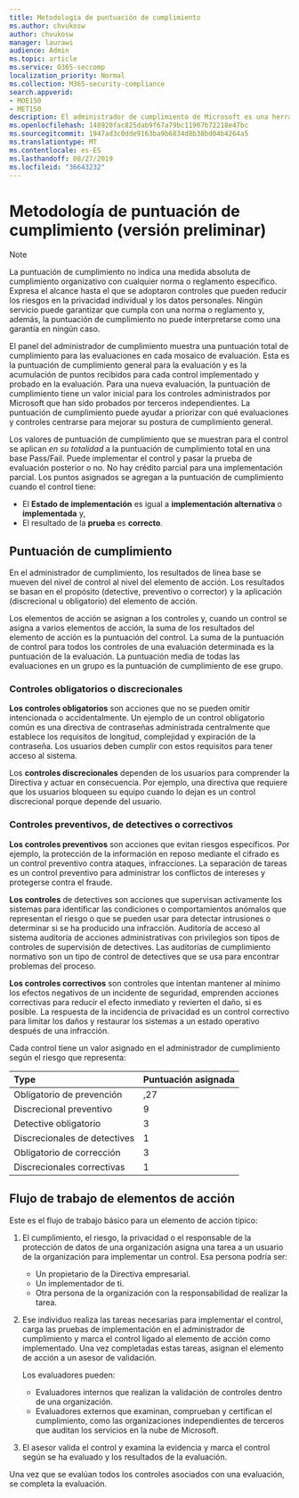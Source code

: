 ```yaml
---
title: Metodología de puntuación de cumplimiento
ms.author: chvukosw
author: chvukosw
manager: laurawi
audience: Admin
ms.topic: article
ms.service: O365-seccomp
localization_priority: Normal
ms.collection: M365-security-compliance
search.appverid:
- MOE150
- MET150
description: El administrador de cumplimiento de Microsoft es una herramienta gratuita de evaluación de riesgos basada en flujos de trabajo en el portal de confianza de servicios de Microsoft. El administrador de cumplimiento le permite realizar un seguimiento, asignar y comprobar actividades de cumplimiento normativo relacionadas con los servicios en la nube de Microsoft.
ms.openlocfilehash: 148920fac825dab9f67a79bc11907b72218e47bc
ms.sourcegitcommit: 1947ad3c0dde9163ba9b6834d8b38bd04b4264a5
ms.translationtype: MT
ms.contentlocale: es-ES
ms.lasthandoff: 08/27/2019
ms.locfileid: "36643232"
---
```

# <a name="compliance-score-methodology-preview"></a>Metodología de puntuación de cumplimiento (versión preliminar)

> [!NOTE]
> La puntuación de cumplimiento no indica una medida absoluta de cumplimiento organizativo con cualquier norma o reglamento específico. Expresa el alcance hasta el que se adoptaron controles que pueden reducir los riesgos en la privacidad individual y los datos personales. Ningún servicio puede garantizar que cumpla con una norma o reglamento y, además, la puntuación de cumplimiento no puede interpretarse como una garantía en ningún caso.

El panel del administrador de cumplimiento muestra una puntuación total de cumplimiento para las evaluaciones en cada mosaico de evaluación. Esta es la puntuación de cumplimiento general para la evaluación y es la acumulación de puntos recibidos para cada control implementado y probado en la evaluación. Para una nueva evaluación, la puntuación de cumplimiento tiene un valor inicial para los controles administrados por Microsoft que han sido probados por terceros independientes. La puntuación de cumplimiento puede ayudar a priorizar con qué evaluaciones y controles centrarse para mejorar su postura de cumplimiento general.

Los valores de puntuación de cumplimiento que se muestran para el control se aplican *en su totalidad* a la puntuación de cumplimiento total en una base Pass/Fail. Puede implementar el control y pasar la prueba de evaluación posterior o no. No hay crédito parcial para una implementación parcial. Los puntos asignados se agregan a la puntuación de cumplimiento cuando el control tiene:

- El **Estado de implementación** es igual a **implementación alternativa** o **implementada** y,
- El resultado de la **prueba** es **correcto**.

## <a name="compliance-score"></a>Puntuación de cumplimiento
  
En el administrador de cumplimiento, los resultados de línea base se mueven del nivel de control al nivel del elemento de acción. Los resultados se basan en el propósito (detective, preventivo o corrector) y la aplicación (discrecional u obligatorio) del elemento de acción.

Los elementos de acción se asignan a los controles y, cuando un control se asigna a varios elementos de acción, la suma de los resultados del elemento de acción es la puntuación del control. La suma de la puntuación de control para todos los controles de una evaluación determinada es la puntuación de la evaluación. La puntuación media de todas las evaluaciones en un grupo es la puntuación de cumplimiento de ese grupo.
  
### <a name="mandatory-or-discretionary-controls"></a>Controles obligatorios o discrecionales
  
 **Los controles obligatorios** son acciones que no se pueden omitir intencionada o accidentalmente. Un ejemplo de un control obligatorio común es una directiva de contraseñas administrada centralmente que establece los requisitos de longitud, complejidad y expiración de la contraseña. Los usuarios deben cumplir con estos requisitos para tener acceso al sistema.
  
 Los **controles discrecionales** dependen de los usuarios para comprender la Directiva y actuar en consecuencia. Por ejemplo, una directiva que requiere que los usuarios bloqueen su equipo cuando lo dejan es un control discrecional porque depende del usuario.
  
### <a name="preventative-detective-or-corrective-controls"></a>Controles preventivos, de detectives o correctivos
  
 **Los controles preventivos** son acciones que evitan riesgos específicos. Por ejemplo, la protección de la información en reposo mediante el cifrado es un control preventivo contra ataques, infracciones. La separación de tareas es un control preventivo para administrar los conflictos de intereses y protegerse contra el fraude.
  
 **Los controles** de detectives son acciones que supervisan activamente los sistemas para identificar las condiciones o comportamientos anómalos que representan el riesgo o que se pueden usar para detectar intrusiones o determinar si se ha producido una infracción. Auditoría de acceso al sistema auditoría de acciones administrativas con privilegios son tipos de controles de supervisión de detectives. Las auditorías de cumplimiento normativo son un tipo de control de detectives que se usa para encontrar problemas del proceso.
  
**Los controles correctivos** son controles que intentan mantener al mínimo los efectos negativos de un incidente de seguridad, emprenden acciones correctivas para reducir el efecto inmediato y revierten el daño, si es posible. La respuesta de la incidencia de privacidad es un control correctivo para limitar los daños y restaurar los sistemas a un estado operativo después de una infracción.
  
Cada control tiene un valor asignado en el administrador de cumplimiento según el riesgo que representa:

|**Type**|**Puntuación asignada**|
|:-----|:-----|
| Obligatorio de prevención | ,27 |
| Discrecional preventivo | 9  |
| Detective obligatorio | 3  |
| Discrecionales de detectives | 1  |
| Obligatorio de corrección | 3  |
| Discrecionales correctivas | 1  |
  
## <a name="action-item-workflow"></a>Flujo de trabajo de elementos de acción

Este es el flujo de trabajo básico para un elemento de acción típico:
  
1. El cumplimiento, el riesgo, la privacidad o el responsable de la protección de datos de una organización asigna una tarea a un usuario de la organización para implementar un control. Esa persona podría ser:

    - Un propietario de la Directiva empresarial.
    - Un implementador de ti.
    - Otra persona de la organización con la responsabilidad de realizar la tarea.

2. Ese individuo realiza las tareas necesarias para implementar el control, carga las pruebas de implementación en el administrador de cumplimiento y marca el control ligado al elemento de acción como implementado. Una vez completadas estas tareas, asignan el elemento de acción a un asesor de validación.

    Los evaluadores pueden:

    - Evaluadores internos que realizan la validación de controles dentro de una organización.
    - Evaluadores externos que examinan, comprueban y certifican el cumplimiento, como las organizaciones independientes de terceros que auditan los servicios en la nube de Microsoft.

3. El asesor valida el control y examina la evidencia y marca el control según se ha evaluado y los resultados de la evaluación.

Una vez que se evalúan todos los controles asociados con una evaluación, se completa la evaluación.